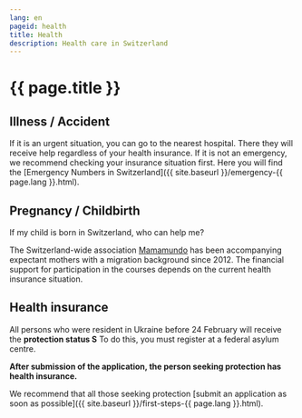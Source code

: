 ```yaml
---
lang: en
pageid: health
title: Health
description: Health care in Switzerland
---
```

# {{ page.title }}

## Illness / Accident

If it is an urgent situation, you can go to the nearest hospital. There they will receive help regardless of your health insurance. If it is not an emergency, we recommend checking your insurance situation first. Here you will find the [Emergency Numbers in Switzerland]({{ site.baseurl }}/emergency-{{ page.lang }}.html).

## Pregnancy / Childbirth
If my child is born in Switzerland, who can help me?

The Switzerland-wide association [Mamamundo](http://staging.gesundheitsfoerderung.ch/pgv/gefoerderte-projekte/mamamundo.html) has been accompanying expectant mothers with a migration background since 2012. The financial support for participation in the courses depends on the current health insurance situation.

## Health insurance
All persons who were resident in Ukraine before 24 February will receive the **protection status S** To do this, you must register at a federal asylum centre.

**After submission of the application, the person seeking protection has health insurance.**

We recommend that all those seeking protection [submit an application as soon as possible]({{ site.baseurl }}/first-steps-{{ page.lang }}.html).
